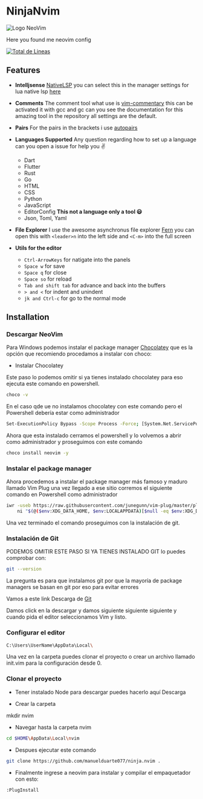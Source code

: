 # NinjaNvim


![Logo NeoVim](https://upload.wikimedia.org/wikipedia/commons/thumb/4/4f/Neovim-logo.svg/1280px-Neovim-logo.svg.png)

Here you found me neovim config

[![Total de Lineas](https://tokei.rs/b1/github/manuelduarte077/ninja.nvim?category=lines)](https://github.com/XAMPPRocky/tokei)

## Features

- **Intelljsense** [NativeLSP](https://github.com/neovim/nvim-lspconfig) you can select this in the manager settings for lua native lsp [here](https://github.com/TeoDev1611/AstroVim/blob/rocket/lua/lsp/lsp-servers/init.lua) 

- **Comments** The comment tool what use is [vim-commentary](https://github.com/tpope/vim-commentary) this can be activated it with gcc and gc can you see the documentation for this amazing tool in the repository all settings are the default.

- **Pairs** For the pairs in the brackets i use [autopairs](https://github.com/steelsojka/pears.nvim)

- **Languages Supported** Any question regarding how to set up a language can you open a issue for help you :v:
  - Dart
  - Flutter
  - Rust
  - Go
  - HTML
  - CSS
  - Python
  - JavaScript
  - EditorConfig **This not a language only a tool :smiley:**
  - Json, Toml, Yaml

- **File Explorer** I use the awesome asynchronus file explorer [Fern](https://github.com/lambdalisue/fern.vim) you can open this with ``<leader>n`` into the left side and ``<C-m>`` into the full screen

- **Utils for the editor**
  - ```Ctrl-ArrowKeys``` for natigate into the panels
  - ```Space w``` for save
  - ```Space q``` for close
  - ```Space so``` for reload
  - ````Tab and shift tab```` for advance and back into the buffers
  - `````> and <````` for indent and unindent
  - ````jk and Ctrl-c```` for go to the normal mode

## Installation

### Descargar NeoVim
Para Windows podemos instalar el package manager [Chocolatey](https://chocolatey.org/install) que es la opción que recomiendo procedamos a instalar con choco:

- Instalar Chocolatey

Este paso lo podemos omitir si ya tienes instalado chocolatey para eso ejecuta este comando en powershell.

```bash
choco -v
```

En el caso qde ue no instalamos chocolatey con este comando pero el Powershell debería estar como administrador

```bash
Set-ExecutionPolicy Bypass -Scope Process -Force; [System.Net.ServicePointManager]::SecurityProtocol = [System.Net.ServicePointManager]::SecurityProtocol -bor 3072; iex ((New-Object System.Net.WebClient).DownloadString('https://chocolatey.org/install.ps1'))
```

Ahora que esta instalado cerramos el powershell y lo volvemos a abrir como administrador y proseguimos con este comando

``` bash
choco install neovim -y
```


### Instalar el package manager

Ahora procedemos a instalar el package manager más famoso y maduro llamado Vim Plug una vez llegado a ese sitio corremos el siguiente comando en Powershell como administrador

```bash
iwr -useb https://raw.githubusercontent.com/junegunn/vim-plug/master/plug.vim |`
    ni "$(@($env:XDG_DATA_HOME, $env:LOCALAPPDATA)[$null -eq $env:XDG_DATA_HOME])/nvim-data/site/autoload/plug.vim" -Force
```

Una vez terminado el comando proseguimos con la instalación de git.

### Instalación de Git
PODEMOS OMITIR ESTE PASO SI YA TIENES INSTALADO GIT lo puedes comprobar con:

```bash
git --version
```

La pregunta es para que instalamos git por que la mayoría de package managers se basan en git por eso para evitar errores

Vamos a este link Descarga de [Git](https://git-scm.com/)

Damos click en la descargar y damos siguiente siguiente siguiente y cuando pida el editor seleccionamos Vim y listo.

### Configurar el editor
```bash
C:\Users\UserName\AppData\Local\
```
Una vez en la carpeta puedes clonar el proyecto o crear un archivo llamado init.vim para la configuración desde 0.

### Clonar el proyecto
- Tener instalado Node para descargar puedes hacerlo aquí Descarga [](https://nodejs.org/es/)

- Crear la carpeta

mkdir nvim

- Navegar hasta la carpeta nvim

```bash
cd $HOME\AppData\Local\nvim
```

- Despues ejecutar este comando

```bash
git clone https://github.com/manuelduarte077/ninja.nvim .
```
- Finalmente ingrese a neovim para instalar y compilar el empaquetador con esto:

```bash
:PlugInstall
```


